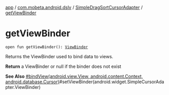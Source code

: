 [app](../../index.md) / [com.mobeta.android.dslv](../index.md) / [SimpleDragSortCursorAdapter](index.md) / [getViewBinder](.)

# getViewBinder

`open fun getViewBinder(): `[`ViewBinder`](-view-binder/index.md)

Returns the ViewBinder used to bind data to views.

**Return**
a ViewBinder or null if the binder does not exist

**See Also**
[#bindView(android.view.View, android.content.Context, android.database.Cursor)](#)#setViewBinder(android.widget.SimpleCursorAdapter.ViewBinder)

